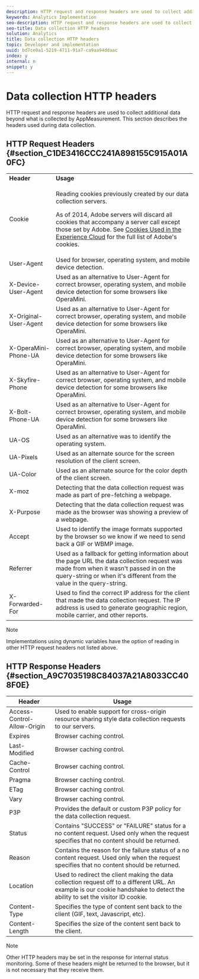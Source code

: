```yaml
---
description: HTTP request and response headers are used to collect additional data beyond what is collected by AppMeasurement. This section describes the headers used during data collection.
keywords: Analytics Implementation
seo-description: HTTP request and response headers are used to collect additional data beyond what is collected by AppMeasurement. This section describes the headers used during data collection.
seo-title: Data collection HTTP headers
solution: Analytics
title: Data collection HTTP headers
topic: Developer and implementation
uuid: bd7ce0a1-5219-4711-91a7-ca9aa94ddaac
index: y
internal: n
snippet: y
---
```


# Data collection HTTP headers

HTTP request and response headers are used to collect additional data beyond what is collected by AppMeasurement. This section describes the headers used during data collection.

## HTTP Request Headers {#section_C1DE3416CCC241A898155C915A01A0FC}

<table id="table_84D1F4B54ABE4423A2EBE840C49D3876"> 
 <tbody> 
  <tr> 
   <td> <b>Header</b> </td> 
   <td> <b>Usage</b> </td> 
  </tr> 
  <tr> 
   <td> Cookie </td> 
   <td> <p>Reading cookies previously created by our data collection servers. </p> <p> As of 2014, Adobe servers will discard all cookies that accompany a server call except those set by Adobe. See <a href="https://marketing.adobe.com/resources/help/en_US/whitepapers/cookies/" format="https" scope="external"> Cookies Used in the Experience Cloud</a> for the full list of Adobe's cookies. </p> </td> 
  </tr> 
  <tr> 
   <td> User-Agent </td> 
   <td> Used for browser, operating system, and mobile device detection. </td> 
  </tr> 
  <tr> 
   <td> X-Device-User-Agent </td> 
   <td> Used as an alternative to User-Agent for correct browser, operating system, and mobile device detection for some browsers like OperaMini. </td> 
  </tr> 
  <tr> 
   <td> X-Original-User-Agent </td> 
   <td> Used as an alternative to User-Agent for correct browser, operating system, and mobile device detection for some browsers like OperaMini. </td> 
  </tr> 
  <tr> 
   <td> X-OperaMini-Phone-UA </td> 
   <td> Used as an alternative to User-Agent for correct browser, operating system, and mobile device detection for some browsers like OperaMini. </td> 
  </tr> 
  <tr> 
   <td> X-Skyfire-Phone </td> 
   <td> Used as an alternative to User-Agent for correct browser, operating system, and mobile device detection for some browsers like OperaMini. </td> 
  </tr> 
  <tr> 
   <td> X-Bolt-Phone-UA </td> 
   <td> Used as an alternative to User-Agent for correct browser, operating system, and mobile device detection for some browsers like OperaMini. </td> 
  </tr> 
  <tr> 
   <td> UA-OS </td> 
   <td> Used as an alternative was to identify the operating system. </td> 
  </tr> 
  <tr> 
   <td> UA-Pixels </td> 
   <td> Used as an alternate source for the screen resolution of the client screen. </td> 
  </tr> 
  <tr> 
   <td> UA-Color </td> 
   <td> Used as an alternate source for the color depth of the client screen. </td> 
  </tr> 
  <tr> 
   <td> X-moz </td> 
   <td> Detecting that the data collection request was made as part of pre-fetching a webpage. </td> 
  </tr> 
  <tr> 
   <td> X-Purpose </td> 
   <td> Detecting that the data collection request was made as the browser was showing a preview of a webpage. </td> 
  </tr> 
  <tr> 
   <td> Accept </td> 
   <td> Used to identify the image formats supported by the browser so we know if we need to send back a GIF or WBMP image. </td> 
  </tr> 
  <tr> 
   <td> Referrer </td> 
   <td> Used as a fallback for getting information about the page URL the data collection request was made from when it wasn't passed in on the query-string or when it's different from the value in the query-string. </td> 
  </tr> 
  <tr> 
   <td> X-Forwarded-For </td> 
   <td> Used to find the correct IP address for the client that made the data collection request. The IP address is used to generate geographic region, mobile carrier, and other reports. </td> 
  </tr> 
 </tbody> 
</table>

>[!NOTE]
>
>Implementations using dynamic variables have the option of reading in other HTTP request headers not listed above.

## HTTP Response Headers {#section_A9C7035198C84037A21A8033CC408F0E}

|  **Header** | **Usage** |
|---|---|
|  Access-Control-Allow-Origin  | Used to enable support for cross-origin resource sharing style data collection requests to our servers.  |
|  Expires  | Browser caching control.  |
|  Last-Modified  | Browser caching control.  |
|  Cache-Control  | Browser caching control.  |
|  Pragma  | Browser caching control.  |
|  ETag  | Browser caching control.  |
|  Vary  | Browser caching control.  |
|  P3P  | Provides the default or custom P3P policy for the data collection request.  |
|  Status  | Contains "SUCCESS" or "FAILURE" status for a no content request. Used only when the request specifies that no content should be returned.  |
|  Reason  | Contains the reason for the failure status of a no content request. Used only when the request specifies that no content should be returned.  |
|  Location  | Used to redirect the client making the data collection request off to a different URL. An example is our cookie handshake to detect the ability to set the visitor ID cookie.  |
|  Content-Type  | Specifies the type of content sent back to the client (GIF, text, Javascript, etc).  |
|  Content-Length  | Specifies the size of the content sent back to the client.  |

>[!NOTE]
>
>Other HTTP headers may be set in the response for internal status monitoring. Some of these headers might be returned to the browser, but it is not necessary that they receive them.

<a id="section_2CF682D1F5CE4067A498012C3CF57517"></a>

